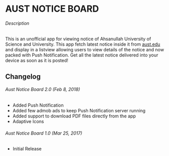 # AUST NOTICE BOARD

###### Description
This is an unofficial app for viewing notice of Ahsanullah University of Science and University. This app fetch latest notice inside it from [aust.edu](http://www.aust.edu/news_events.htm) and display in a listview allowing users to view details of the notice and now packed with Push Notification. Get all the latest notice delivered into your device as soon as it is posted!

## Changelog

###### Aust Notice Board 2.0 (Feb 8, 2018)
- Added Push Notification 
- Added few admob ads to keep Push Notification server running
- Added support to download PDF files directly from the app
- Adaptive Icons

###### Aust Notice Board 1.0 (Mar 25, 2017)
- Initial Release
